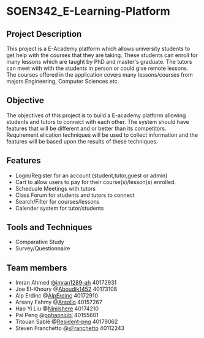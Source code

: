 # SOEN342_E-Learning-Platform

## Project Description
This project is a E-Academy platform which allows university students to get help with the courses that they are taking. These students can enroll for many lessons which are taught by PhD and master's graduate. The tutors can meet with with the students in person or could give remote lessons. The courses offered in the application covers many lessons/courses from majors Engineering, Computer Sciences etc. 

## Objective
The objectives of this project is to build a E-academy platform allowing students and tutors to connect with each other. The system should have features that will be different and or better than its competitors. Requirement elication techniques will be used to collect information and the features will be based upon the results of these techniques.

## Features
- Login/Register for an account (student,tutor,guest or admin)
- Cart to allow users to pay for their course(s)/lesson(s) enrolled.
- Scheduale Meetings with tutors
- Class Forum for students and tutors to connect
- Search/Filter for courses/lessons 
- Calender system for tutor/students

## Tools and Techniques
- Comparative Study
- Survey/Questionnaire

## Team members
- Imran Ahmed @[imran1289-ah](https://github.com/imran1289-ah) 40172931
- Joe El-Khoury @[Aboudik1452](https://github.com/Aboudik1452) 40173108
- Alp Erdinc @[AlpErdinc](https://github.com/AlpErdinc) 40172910
- Arsany Fahmy @[Arsollo](https://github.com/Arsollo) 40157267 
- Hao Yi Liu @[Niniishere](https://github.com/Niniishere) 40174210
- Pai Peng @[pphaoniubi](https://github.com/pphaoniubi) 40155601 
- Titouan Sablé @[Resident-png](https://github.com/Resident-png) 40179062
- Steven Franchetto @[sFranchetto](https://github.com/sFranchetto) 40112243
